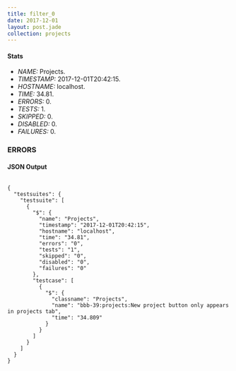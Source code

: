 ```yaml
---
title: filter_0
date: 2017-12-01
layout: post.jade
collection: projects
---
```


#### Stats
- *NAME:* Projects.
- *TIMESTAMP:* 2017-12-01T20:42:15.
- *HOSTNAME:* localhost.
- *TIME:* 34.81.
- *ERRORS:* 0.
- *TESTS:* 1.
- *SKIPPED:* 0.
- *DISABLED:* 0.
- *FAILURES:* 0.


### ERRORS


<h4>JSON Output</h4>
<pre><code class="language-json">
{
  "testsuites": {
    "testsuite": [
      {
        "$": {
          "name": "Projects",
          "timestamp": "2017-12-01T20:42:15",
          "hostname": "localhost",
          "time": "34.81",
          "errors": "0",
          "tests": "1",
          "skipped": "0",
          "disabled": "0",
          "failures": "0"
        },
        "testcase": [
          {
            "$": {
              "classname": "Projects",
              "name": "bbb-39:projects:New project button only appears in projects tab",
              "time": "34.809"
            }
          }
        ]
      }
    ]
  }
}
</code></pre>